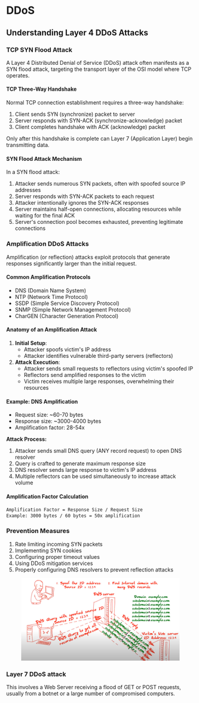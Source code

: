 # DDoS

## Understanding Layer 4 DDoS Attacks

### TCP SYN Flood Attack

A Layer 4 Distributed Denial of Service (DDoS) attack often manifests as a SYN flood attack, targeting the transport layer of the OSI model where TCP operates.

#### TCP Three-Way Handshake

Normal TCP connection establishment requires a three-way handshake:

1. Client sends SYN (synchronize) packet to server
2. Server responds with SYN-ACK (synchronize-acknowledge) packet
3. Client completes handshake with ACK (acknowledge) packet

Only after this handshake is complete can Layer 7 (Application Layer) begin transmitting data.

#### SYN Flood Attack Mechanism

In a SYN flood attack:

1. Attacker sends numerous SYN packets, often with spoofed source IP addresses
2. Server responds with SYN-ACK packets to each request
3. Attacker intentionally ignores the SYN-ACK responses
4. Server maintains half-open connections, allocating resources while waiting for the final ACK
5. Server's connection pool becomes exhausted, preventing legitimate connections

### Amplification DDoS Attacks

Amplification (or reflection) attacks exploit protocols that generate responses significantly larger than the initial request.

#### Common Amplification Protocols

* DNS (Domain Name System)
* NTP (Network Time Protocol)
* SSDP (Simple Service Discovery Protocol)
* SNMP (Simple Network Management Protocol)
* CharGEN (Character Generation Protocol)

#### Anatomy of an Amplification Attack

1. **Initial Setup**:
   * Attacker spoofs victim's IP address
   * Attacker identifies vulnerable third-party servers (reflectors)
2. **Attack Execution**:
   * Attacker sends small requests to reflectors using victim's spoofed IP
   * Reflectors send amplified responses to the victim
   * Victim receives multiple large responses, overwhelming their resources

#### Example: DNS Amplification

* Request size: \~60-70 bytes
* Response size: \~3000-4000 bytes
* Amplification factor: 28-54x

**Attack Process:**

1. Attacker sends small DNS query (ANY record request) to open DNS resolver
2. Query is crafted to generate maximum response size
3. DNS resolver sends large response to victim's IP address
4. Multiple reflectors can be used simultaneously to increase attack volume

#### Amplification Factor Calculation

```
Amplification Factor = Response Size / Request Size
Example: 3000 bytes / 60 bytes = 50x amplification
```

### Prevention Measures

1. Rate limiting incoming SYN packets
2. Implementing SYN cookies
3. Configuring proper timeout values
4. Using DDoS mitigation services
5. Properly configuring DNS resolvers to prevent reflection attacks

<figure><img src="../../../../.gitbook/assets/image (20) (1).png" alt=""><figcaption></figcaption></figure>

### Layer 7 DDoS attack&#x20;

This involves a Web Server receiving a flood of GET or POST requests, usually from a botnet or a large number of compromised computers.

